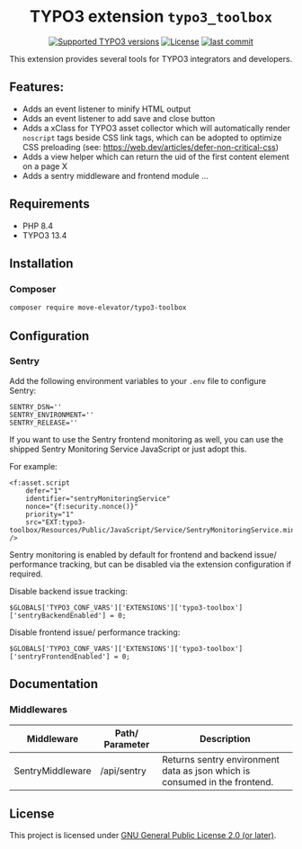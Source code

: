 <div align="center">

# TYPO3 extension `typo3_toolbox`

[![Supported TYPO3 versions](https://badgen.net/badge/TYPO3/13/orange)]()
[![License](https://poser.pugx.org/move-elevator/typo3-toolbox/license)](LICENSE.md)
[![last commit](https://img.shields.io/github/last-commit/move-elevator/typo3-toolbox)](https://github.com/move-elevator/typo3-toolbox/commits)

</div>

This extension provides several tools for TYPO3 integrators and developers.

## Features:
- Adds an event listener to minify HTML output
- Adds an event listener to add save and close button
- Adds a xClass for TYPO3 asset collector which will automatically render `noscript` tags beside CSS link tags, which can be adopted to optimize CSS preloading (see: https://web.dev/articles/defer-non-critical-css)
- Adds a view helper which can return the uid of the first content element on a page X
- Adds a sentry middleware and frontend module ...

## Requirements

- PHP 8.4
- TYPO3 13.4

## Installation

### Composer

``` bash
composer require move-elevator/typo3-toolbox
```

## Configuration

### Sentry

Add the following environment variables to your `.env` file to configure Sentry:

```dotenv
SENTRY_DSN=''
SENTRY_ENVIRONMENT=''
SENTRY_RELEASE=''
```

If you want to use the Sentry frontend monitoring as well, you can use the shipped Sentry Monitoring Service JavaScript or just adopt this.

For example:

```
<f:asset.script
    defer="1"
    identifier="sentryMonitoringService"
    nonce="{f:security.nonce()}"
    priority="1"
    src="EXT:typo3-toolbox/Resources/Public/JavaScript/Service/SentryMonitoringService.min.js"
/>
```

Sentry monitoring is enabled by default for frontend and backend issue/ performance tracking, but can be disabled via the extension configuration if required.

Disable backend issue tracking:

```
$GLOBALS['TYPO3_CONF_VARS']['EXTENSIONS']['typo3-toolbox']['sentryBackendEnabled'] = 0;
```

Disable frontend issue/ performance tracking:

```
$GLOBALS['TYPO3_CONF_VARS']['EXTENSIONS']['typo3-toolbox']['sentryFrontendEnabled'] = 0;
```

## Documentation

### Middlewares

| Middleware            | Path/ Parameter   | Description                                                                |
|-----------------------|-------------------|----------------------------------------------------------------------------|
| SentryMiddleware      | /api/sentry       | Returns sentry environment data as json which is consumed in the frontend. |


## License

This project is licensed
under [GNU General Public License 2.0 (or later)](LICENSE.md).